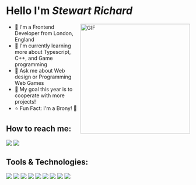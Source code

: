 # Hello I'm _Stewart Richard_

<a href="#"><img align="right" alt="GIF" src="https://github.com/YesImStew/YesImStew/blob/main/pixel_deer.gif?raw=true" width="300" height="auto"/></a>

- :crystal_ball: I'm a Frontend Developer from London, England
- :seedling: I'm currently learning more about Typescript, C++, and Game programming
- :speech_balloon: Ask me about Web design or Programming Web Games
- :goal_net: My goal this year is to cooperate with more projects!
- :star: Fun Fact: I'm a Brony! :horse:

## How to reach me:
<a href="https://twitter.com/YesImStew"><img src="https://img.shields.io/badge/Twitter-1DA1F2?style=for-the-badge&logo=twitter&logoColor=white"></a>
<a href="mailto: beephstew@gmail.com"><img src="https://img.shields.io/badge/Gmail-D14836?style=for-the-badge&logo=gmail&logoColor=white"></a>

## Tools & Technologies:
<a href="#"><img src="https://img.shields.io/badge/VS Code-007ACC?style=for-the-badge&logo=visualstudiocode&logoColor=white"></a>
<a href="#"><img src="https://img.shields.io/badge/HTML5-E34F26?style=for-the-badge&logo=html5&logoColor=white"></a>
<a href="#"><img src="https://img.shields.io/badge/CSS3-1572B6?style=for-the-badge&logo=css3&logoColor=white"></a>
<a href="#"><img src="https://img.shields.io/badge/JavaScript-323330?style=for-the-badge&logo=javascript&logoColor=F7DF1E"></a>
<a href="#"><img src="https://img.shields.io/badge/TypeScript-007ACC?style=for-the-badge&logo=typescript&logoColor=white"></a>
<a href="#"><img src="https://img.shields.io/badge/Node.js-43853D?style=for-the-badge&logo=node.js&logoColor=white"></a>
<a href="#"><img src="https://img.shields.io/badge/AngularJS-E23237?style=for-the-badge&logo=angularjs&logoColor=white"></a>
<a href="#"><img src="https://img.shields.io/badge/Python-14354C?style=for-the-badge&logo=python&logoColor=white"></a>
<a href="#"><img src="https://img.shields.io/badge/C%2B%2B-00599C?style=for-the-badge&logo=c%2B%2B&logoColor=white"></a>
